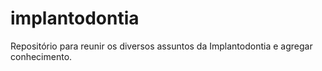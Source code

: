 # implantodontia
Repositório para reunir os diversos assuntos da Implantodontia e agregar conhecimento.
